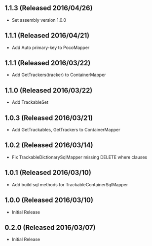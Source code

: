 ## 1.1.3 (Released 2016/04/26)

* Set assembly version 1.0.0

## 1.1.1 (Released 2016/04/21)

* Add Auto primary-key to PocoMapper

## 1.1.1 (Released 2016/03/22)

* Add GetTrackers(tracker) to ContainerMapper

## 1.1.0 (Released 2016/03/22)

* Add TrackableSet

## 1.0.3 (Released 2016/03/21)

* Add GetTrackables, GetTrackers to ContainerMapper 

## 1.0.2 (Released 2016/03/14)

* Fix TrackableDictionarySqlMapper missing DELETE where clauses

## 1.0.1 (Released 2016/03/10)

* Add build sql methods for TrackableContainerSqlMapper

## 1.0.0 (Released 2016/03/10)

* Initial Release

## 0.2.0 (Released 2016/03/07)

* Initial Release
